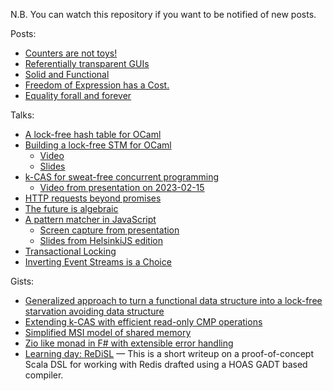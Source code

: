 N.B. You can watch this repository if you want to be notified of new posts.

Posts:

- [Counters are not toys!](posts/2020-05-11-counters-are-not-toys.md)
- [Referentially transparent GUIs](posts/2020-05-11-referentially-transparent-guis.md)
- [Solid and Functional](posts/2014-08-18-solid.md)
- [Freedom of Expression has a Cost.](posts/2014-07-24-freedom-of-expression.md)
- [Equality forall and forever](posts/2014-07-14-equality-forall.md)

Talks:

- [A lock-free hash table for OCaml](https://polytypic.github.io/blog/a-lock-free-hash-table-for-ocaml/)
- [Building a lock-free STM for OCaml](https://icfp23.sigplan.org/details/ocaml-2023-papers/6/Building-a-lock-free-STM-for-OCaml)
  - [Video](https://www.youtube.com/watch?v=Mt8wPCHU1ZU)
  - [Slides](https://polytypic.github.io/kcas-talk/)
- [k-CAS for sweat-free concurrent programming](https://gist.github.com/polytypic/3214389ad69b16d28b957ced86e1b1a4#k-cas-for-sweat-free-concurrent-programming)
  - [Video from presentation on 2023-02-15](https://www.youtube.com/watch?v=1z8PshvWOF8)
- [HTTP requests beyond promises](https://drive.google.com/file/d/1v47Q9ey1S_HeULZKC164M5AHhu9JCMsZ/view?usp=sharing)
- [The future is algebraic](https://polytypic.github.io/blog/the-future-is-algebraic/)
- [A pattern matcher in JavaScript](https://polytypic.github.io/blog/a-pattern-matcher-in-javascript/)
  - [Screen capture from presentation](https://youtu.be/Wl5w60ERkrc)
  - [Slides from HelsinkiJS edition](https://polytypic.github.io/blog/a-pattern-matcher-in-javascript_hkijs)
- [Transactional Locking](https://polytypic.github.io/blog/transactional-locking/)
- [Inverting Event Streams is a Choice](https://docs.google.com/presentation/d/1Yowsc3MV9xWqHJ3u11B0xYqqqeK368BW_dfZ9_H0WJI)

Gists:

- [Generalized approach to turn a functional data structure into a lock-free starvation avoiding data structure](https://gist.github.com/polytypic/3bff98742e26bcbbc8ca3e8dfac103d7)
- [Extending k-CAS with efficient read-only CMP operations](https://gist.github.com/polytypic/0efa0e2981d2a5fc4b534a0e25120cc9)
- [Simplified MSI model of shared memory](https://gist.github.com/polytypic/781a69a0a8e2d1f3ddcc4170887fc412)
- [Zio like monad in F# with extensible error handling](https://gist.github.com/polytypic/d4c646527ca1241f630e2c10dfc0af8d)
- [Learning day: ReDiSL](https://gist.github.com/polytypic/08929bfe060f9cafe0d45f2b4ebf9f38)
  &mdash; This is a short writeup on a proof-of-concept Scala DSL for working
  with Redis drafted using a HOAS GADT based compiler.

